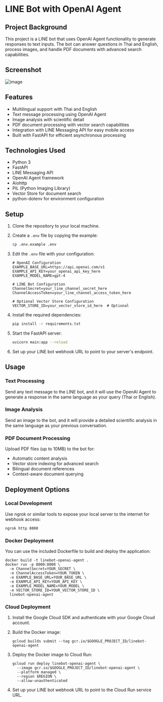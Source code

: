 # LINE Bot with OpenAI Agent

## Project Background

This project is a LINE bot that uses OpenAI Agent functionality to generate responses to text inputs. The bot can answer questions in Thai and English, process images, and handle PDF documents with advanced search capabilities.

## Screenshot

![image](https://github.com/user-attachments/assets/61066eef-2802-4967-a5eb-e2a4e430e5f7)


## Features

- Multilingual support with Thai and English
- Text message processing using OpenAI Agent
- Image analysis with scientific detail
- PDF document processing with vector search capabilities
- Integration with LINE Messaging API for easy mobile access
- Built with FastAPI for efficient asynchronous processing

## Technologies Used

- Python 3
- FastAPI
- LINE Messaging API
- OpenAI Agent framework
- Aiohttp
- PIL (Python Imaging Library)
- Vector Store for document search
- python-dotenv for environment configuration

## Setup

1. Clone the repository to your local machine.

2. Create a `.env` file by copying the example:
   ```bash
   cp .env.example .env
   ```

3. Edit the `.env` file with your configuration:
   ```env
   # OpenAI Configuration
   EXAMPLE_BASE_URL=https://api.openai.com/v1
   EXAMPLE_API_KEY=your_openai_api_key_here
   EXAMPLE_MODEL_NAME=gpt-4

   # LINE Bot Configuration
   ChannelSecret=your_line_channel_secret_here
   ChannelAccessToken=your_line_channel_access_token_here

   # Optional Vector Store Configuration
   VECTOR_STORE_ID=your_vector_store_id_here  # Optional
   ```

4. Install the required dependencies:
   ```bash
   pip install -r requirements.txt
   ```

5. Start the FastAPI server:
   ```bash
   uvicorn main:app --reload
   ```

6. Set up your LINE bot webhook URL to point to your server's endpoint.

## Usage

### Text Processing

Send any text message to the LINE bot, and it will use the OpenAI Agent to generate a response in the same language as your query (Thai or English).

### Image Analysis

Send an image to the bot, and it will provide a detailed scientific analysis in the same language as your previous conversation.

### PDF Document Processing

Upload PDF files (up to 10MB) to the bot for:
- Automatic content analysis
- Vector store indexing for advanced search
- Bilingual document references
- Context-aware document querying

## Deployment Options

### Local Development

Use ngrok or similar tools to expose your local server to the internet for webhook access:

```
ngrok http 8000
```

### Docker Deployment

You can use the included Dockerfile to build and deploy the application:

```
docker build -t linebot-openai-agent .
docker run -p 8000:8000 \
  -e ChannelSecret=YOUR_SECRET \
  -e ChannelAccessToken=YOUR_TOKEN \
  -e EXAMPLE_BASE_URL=YOUR_BASE_URL \
  -e EXAMPLE_API_KEY=YOUR_API_KEY \
  -e EXAMPLE_MODEL_NAME=YOUR_MODEL \
  -e VECTOR_STORE_ID=YOUR_VECTOR_STORE_ID \
  linebot-openai-agent
```

### Cloud Deployment

1. Install the Google Cloud SDK and authenticate with your Google Cloud account.
2. Build the Docker image:

   ```
   gcloud builds submit --tag gcr.io/$GOOGLE_PROJECT_ID/linebot-openai-agent
   ```

3. Deploy the Docker image to Cloud Run:

   ```
   gcloud run deploy linebot-openai-agent \
     --image gcr.io/$GOOGLE_PROJECT_ID/linebot-openai-agent \
     --platform managed \
     --region $REGION \
     --allow-unauthenticated
   ```

4. Set up your LINE bot webhook URL to point to the Cloud Run service URL.
